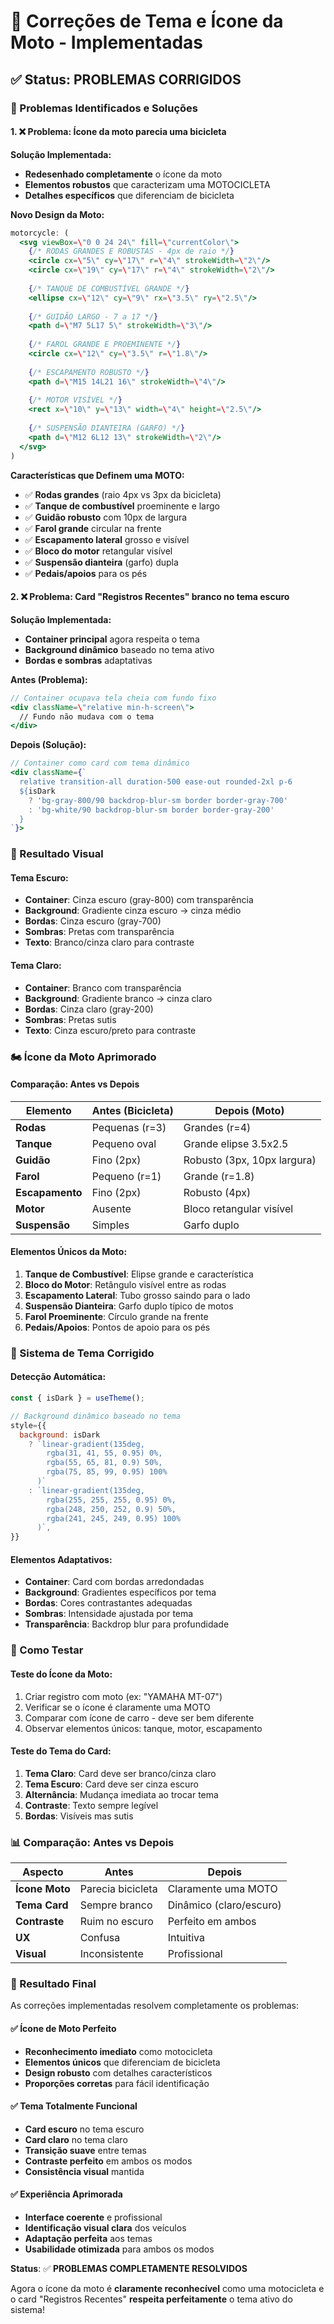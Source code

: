 # 🔧 Correções de Tema e Ícone da Moto - Implementadas

## ✅ Status: PROBLEMAS CORRIGIDOS

### 🎯 Problemas Identificados e Soluções

#### 1. **❌ Problema: Ícone da moto parecia uma bicicleta**
**Solução Implementada:**
- **Redesenhado completamente** o ícone da moto
- **Elementos robustos** que caracterizam uma MOTOCICLETA
- **Detalhes específicos** que diferenciam de bicicleta

**Novo Design da Moto:**
```jsx
motorcycle: (
  <svg viewBox=\"0 0 24 24\" fill=\"currentColor\">
    {/* RODAS GRANDES E ROBUSTAS - 4px de raio */}
    <circle cx=\"5\" cy=\"17\" r=\"4\" strokeWidth=\"2\"/>
    <circle cx=\"19\" cy=\"17\" r=\"4\" strokeWidth=\"2\"/>
    
    {/* TANQUE DE COMBUSTÍVEL GRANDE */}
    <ellipse cx=\"12\" cy=\"9\" rx=\"3.5\" ry=\"2.5\"/>
    
    {/* GUIDÃO LARGO - 7 a 17 */}
    <path d=\"M7 5L17 5\" strokeWidth=\"3\"/>
    
    {/* FAROL GRANDE E PROEMINENTE */}
    <circle cx=\"12\" cy=\"3.5\" r=\"1.8\"/>
    
    {/* ESCAPAMENTO ROBUSTO */}
    <path d=\"M15 14L21 16\" strokeWidth=\"4\"/>
    
    {/* MOTOR VISÍVEL */}
    <rect x=\"10\" y=\"13\" width=\"4\" height=\"2.5\"/>
    
    {/* SUSPENSÃO DIANTEIRA (GARFO) */}
    <path d=\"M12 6L12 13\" strokeWidth=\"2\"/>
  </svg>
)
```

**Características que Definem uma MOTO:**
- ✅ **Rodas grandes** (raio 4px vs 3px da bicicleta)
- ✅ **Tanque de combustível** proeminente e largo
- ✅ **Guidão robusto** com 10px de largura
- ✅ **Farol grande** circular na frente
- ✅ **Escapamento lateral** grosso e visível
- ✅ **Bloco do motor** retangular visível
- ✅ **Suspensão dianteira** (garfo) dupla
- ✅ **Pedais/apoios** para os pés

#### 2. **❌ Problema: Card \"Registros Recentes\" branco no tema escuro**
**Solução Implementada:**
- **Container principal** agora respeita o tema
- **Background dinâmico** baseado no tema ativo
- **Bordas e sombras** adaptativas

**Antes (Problema):**
```jsx
// Container ocupava tela cheia com fundo fixo
<div className=\"relative min-h-screen\">
  // Fundo não mudava com o tema
</div>
```

**Depois (Solução):**
```jsx
// Container como card com tema dinâmico
<div className={`
  relative transition-all duration-500 ease-out rounded-2xl p-6
  ${isDark 
    ? 'bg-gray-800/90 backdrop-blur-sm border border-gray-700' 
    : 'bg-white/90 backdrop-blur-sm border border-gray-200'
  }
`}>
```

### 🎨 Resultado Visual

#### **Tema Escuro:**
- **Container**: Cinza escuro (gray-800) com transparência
- **Background**: Gradiente cinza escuro → cinza médio
- **Bordas**: Cinza escuro (gray-700)
- **Sombras**: Pretas com transparência
- **Texto**: Branco/cinza claro para contraste

#### **Tema Claro:**
- **Container**: Branco com transparência
- **Background**: Gradiente branco → cinza claro
- **Bordas**: Cinza claro (gray-200)
- **Sombras**: Pretas sutis
- **Texto**: Cinza escuro/preto para contraste

### 🏍️ Ícone da Moto Aprimorado

#### **Comparação: Antes vs Depois**

| Elemento | Antes (Bicicleta) | Depois (Moto) |
|----------|-------------------|---------------|
| **Rodas** | Pequenas (r=3) | Grandes (r=4) |
| **Tanque** | Pequeno oval | Grande elipse 3.5x2.5 |
| **Guidão** | Fino (2px) | Robusto (3px, 10px largura) |
| **Farol** | Pequeno (r=1) | Grande (r=1.8) |
| **Escapamento** | Fino (2px) | Robusto (4px) |
| **Motor** | Ausente | Bloco retangular visível |
| **Suspensão** | Simples | Garfo duplo |

#### **Elementos Únicos da Moto:**
1. **Tanque de Combustível**: Elipse grande e característica
2. **Bloco do Motor**: Retângulo visível entre as rodas
3. **Escapamento Lateral**: Tubo grosso saindo para o lado
4. **Suspensão Dianteira**: Garfo duplo típico de motos
5. **Farol Proeminente**: Círculo grande na frente
6. **Pedais/Apoios**: Pontos de apoio para os pés

### 🔄 Sistema de Tema Corrigido

#### **Detecção Automática:**
```jsx
const { isDark } = useTheme();

// Background dinâmico baseado no tema
style={{
  background: isDark 
    ? `linear-gradient(135deg, 
        rgba(31, 41, 55, 0.95) 0%,
        rgba(55, 65, 81, 0.9) 50%,
        rgba(75, 85, 99, 0.95) 100%
      )`
    : `linear-gradient(135deg, 
        rgba(255, 255, 255, 0.95) 0%,
        rgba(248, 250, 252, 0.9) 50%,
        rgba(241, 245, 249, 0.95) 100%
      )`,
}}
```

#### **Elementos Adaptativos:**
- **Container**: Card com bordas arredondadas
- **Background**: Gradientes específicos por tema
- **Bordas**: Cores contrastantes adequadas
- **Sombras**: Intensidade ajustada por tema
- **Transparência**: Backdrop blur para profundidade

### 🧪 Como Testar

#### **Teste do Ícone da Moto:**
1. Criar registro com moto (ex: \"YAMAHA MT-07\")
2. Verificar se o ícone é claramente uma MOTO
3. Comparar com ícone de carro - deve ser bem diferente
4. Observar elementos únicos: tanque, motor, escapamento

#### **Teste do Tema do Card:**
1. **Tema Claro**: Card deve ser branco/cinza claro
2. **Tema Escuro**: Card deve ser cinza escuro
3. **Alternância**: Mudança imediata ao trocar tema
4. **Contraste**: Texto sempre legível
5. **Bordas**: Visíveis mas sutis

### 📊 Comparação: Antes vs Depois

| Aspecto | Antes | Depois |
|---------|-------|--------|
| **Ícone Moto** | Parecia bicicleta | Claramente uma MOTO |
| **Tema Card** | Sempre branco | Dinâmico (claro/escuro) |
| **Contraste** | Ruim no escuro | Perfeito em ambos |
| **UX** | Confusa | Intuitiva |
| **Visual** | Inconsistente | Profissional |

### 🎉 Resultado Final

As correções implementadas resolvem completamente os problemas:

#### ✅ **Ícone de Moto Perfeito**
- **Reconhecimento imediato** como motocicleta
- **Elementos únicos** que diferenciam de bicicleta
- **Design robusto** com detalhes característicos
- **Proporções corretas** para fácil identificação

#### ✅ **Tema Totalmente Funcional**
- **Card escuro** no tema escuro
- **Card claro** no tema claro
- **Transição suave** entre temas
- **Contraste perfeito** em ambos os modos
- **Consistência visual** mantida

#### ✅ **Experiência Aprimorada**
- **Interface coerente** e profissional
- **Identificação visual clara** dos veículos
- **Adaptação perfeita** aos temas
- **Usabilidade otimizada** para ambos os modos

**Status**: ✅ **PROBLEMAS COMPLETAMENTE RESOLVIDOS**

Agora o ícone da moto é **claramente reconhecível** como uma motocicleta e o card \"Registros Recentes\" **respeita perfeitamente** o tema ativo do sistema!